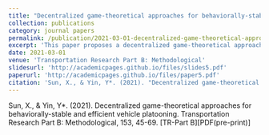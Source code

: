 ```yaml
---
title: "Decentralized game-theoretical approaches for behaviorally-stable and efficient vehicle platooning"
collection: publications
category: journal papers
permalink: /publication/2021-03-01-decentralized-game-theoretical-approaches-for-behaviorally-stable-and-efficient-vehicle-platooning
excerpt: 'This paper proposes a decentralized game-theoretical approach for vehicle platooning.'
date: 2021-03-01
venue: 'Transportation Research Part B: Methodological'
slidesurl: 'http://academicpages.github.io/files/slides5.pdf'
paperurl: 'http://academicpages.github.io/files/paper5.pdf'
citation: 'Sun, X., & Yin, Y*. (2021). "Decentralized game-theoretical approaches for behaviorally-stable and efficient vehicle platooning." <i>Transportation Research Part B: Methodological</i>, 153, 45-69. [TR-Part B][PDF(pre-print)]'
---
```

Sun, X., & Yin, Y*. (2021). Decentralized game-theoretical approaches for behaviorally-stable and efficient vehicle platooning. Transportation Research Part B: Methodological, 153, 45-69. [TR-Part B][PDF(pre-print)]
